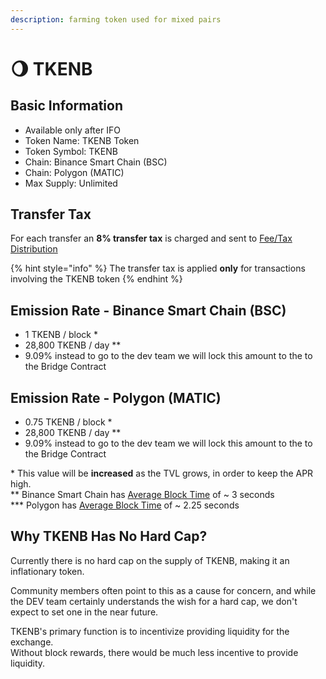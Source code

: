 ```yaml
---
description: farming token used for mixed pairs
---
```


# 🌖 TKENB

## Basic Information <a id="basic-information"></a>

* Available only after IFO
* Token Name: TKENB Token
* Token Symbol: TKENB
* Chain: Binance Smart Chain \(BSC\)
* Chain: Polygon \(MATIC\)
* Max Supply: Unlimited

## Transfer Tax <a id="transfer-tax"></a>

For each transfer an **8% transfer tax** is charged and sent to [Fee/Tax Distribution](../features/deposit-fee-redistribution.md)

{% hint style="info" %}
The transfer tax is applied **only** for transactions involving the TKENB token
{% endhint %}

## Emission Rate - Binance Smart Chain \(BSC\) <a id="emission-rate"></a>

* 1 TKENB / block \* 
* 28,800 TKENB / day \*\*
* 9.09% instead to go to the dev team we will lock this amount to the to the Bridge Contract 

## Emission Rate - Polygon \(MATIC\)

* 0.75 TKENB / block \*
* 28,800 TKENB / day \*\*
* 9.09% instead to go to the dev team we will lock this amount to the to the Bridge Contract

\* This value will be **increased** as the TVL grows, in order to keep the APR high.  
\*\* Binance Smart Chain has [Average Block Time](https://bscscan.com/chart/blocktime) of ~ 3 seconds   
\*\*\* Polygon has [Average Block Time](https://polygonscan.com/chart/blocktime) of ~ 2.25 seconds 

## Why TKENB Has No Hard Cap? <a id="why-panther-has-no-hard-cap"></a>

Currently there is no hard cap on the supply of TKENB, making it an inflationary token.

Community members often point to this as a cause for concern, and while the DEV team certainly understands the wish for a hard cap, we don't expect to set one in the near future.

TKENB's primary function is to incentivize providing liquidity for the exchange.  
Without block rewards, there would be much less incentive to provide liquidity.

